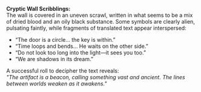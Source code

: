 **Cryptic Wall Scribblings:**  
The wall is covered in an uneven scrawl, written in what seems to be a mix of dried blood and an oily black substance. Some symbols are clearly alien, pulsating faintly, while fragments of translated text appear interspersed:

- “The door is a circle... the key is within.”
- “Time loops and bends... He waits on the other side.”
- “Do not look too long into the light—it sees you too.”
- “We are shadows in its dream.”

A successful roll to decipher the text reveals:  
_"The artifact is a beacon, calling something vast and ancient. The lines between worlds weaken as it awakens."_